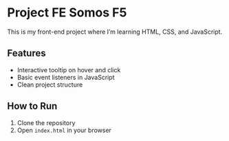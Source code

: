 # Project FE Somos F5

This is my front-end project where I’m learning HTML, CSS, and JavaScript.

## Features
- Interactive tooltip on hover and click
- Basic event listeners in JavaScript
- Clean project structure

## How to Run
1. Clone the repository
2. Open `index.html` in your browser
